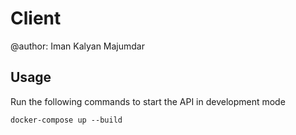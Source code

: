 # Client

@author: Iman Kalyan Majumdar

## Usage

Run the following commands to start the API in development mode

```
docker-compose up --build
```
